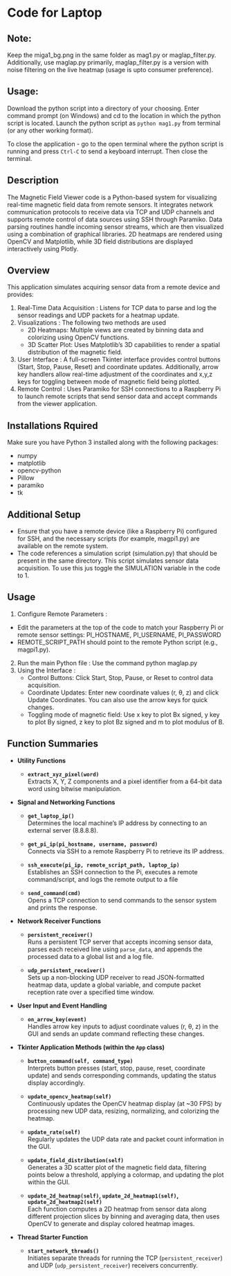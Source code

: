 # Code for Laptop

## Note:
Keep the miga1_bg.png in the same folder as mag1.py or maglap_filter.py. Additionally, use maglap.py primarily, maglap_filter.py is a version with noise filtering on the live heatmap (usage is upto consumer preference).

## Usage:
Download the python script into a directory of your choosing. Enter command prompt (on Windows) and cd to the location in which the python script is located. Launch the python script as `python mag1.py` from terminal (or any other working format). 

To close the application - go to the open terminal where the python script is running and press `Ctrl-C` to send a keyboard interrupt. Then close the terminal.

## Description

The Magnetic Field Viewer code is a Python-based system for visualizing real-time magnetic field data from remote sensors. It integrates network communication protocols to receive data via TCP and UDP channels and supports remote control of data sources using SSH through Paramiko. Data parsing routines handle incoming sensor streams, which are then visualized using a combination of graphical libraries. 2D heatmaps are rendered using OpenCV and Matplotlib, while 3D field distributions are displayed interactively using Plotly. 

## Overview

This application simulates acquiring sensor data from a remote device and provides:

1. Real-Time Data Acquisition : Listens for TCP data to parse and log the sensor readings and UDP packets for a heatmap update.
2. Visualizations : The following two methods are used
   - 2D Heatmaps: Multiple views are created by binning data and colorizing using OpenCV functions.
   - 3D Scatter Plot: Uses Matplotlib’s 3D capabilities to render a spatial distribution of the magnetic field.  
3. User Interface : A full-screen Tkinter interface provides control buttons (Start, Stop, Pause, Reset) and coordinate updates. Additionally, arrow key handlers allow real-time adjustment of the coordinates and x,y,z keys for toggling between mode of magnetic field being plotted.
4. Remote Control : Uses Paramiko for SSH connections to a Raspberry Pi to launch remote scripts that send sensor data and accept commands from the viewer application.


## Installations Rquired
Make sure you have Python 3 installed along with the following packages:
- numpy
- matplotlib
- opencv-python
- Pillow
- paramiko
- tk

## Additional Setup
- Ensure that you have a remote device (like a Raspberry Pi) configured for SSH, and the necessary scripts (for example, magpi1.py) are available on the remote system.
- The code references a simulation script (simulation.py) that should be present in the same directory. This script simulates sensor data acquisition. To use this jus toggle the SIMULATION variable in the code to 1.

## Usage

1. Configure Remote Parameters : 
  - Edit the parameters at the top of the code to match your Raspberry Pi or remote sensor settings: PI_HOSTNAME, PI_USERNAME, PI_PASSWORD
  - REMOTE_SCRIPT_PATH should point to the remote Python script (e.g., magpi1.py).
2. Run the main Python file : Use the command python maglap.py
3. Using the Interface :
   - Control Buttons: Click Start, Stop, Pause, or Reset to control data acquisition.
   - Coordinate Updates: Enter new coordinate values (r, θ, z) and click Update Coordinates. You can also use the arrow keys for quick changes.
   - Toggling mode of magnetic field: Use x key to plot Bx signed, y key to plot By signed, z key to plot Bz signed and m to plot modulus of B.

## Function Summaries

- **Utility Functions**
  - **`extract_xyz_pixel(word)`**  
    Extracts X, Y, Z components and a pixel identifier from a 64-bit data word using bitwise manipulation.
    

- **Signal and Networking Functions**
  
  - **`get_laptop_ip()`**  
    Determines the local machine’s IP address by connecting to an external server (8.8.8.8).

  - **`get_pi_ip(pi_hostname, username, password)`**  
    Connects via SSH to a remote Raspberry Pi to retrieve its IP address.

  - **`ssh_execute(pi_ip, remote_script_path, laptop_ip)`**  
    Establishes an SSH connection to the Pi, executes a remote command/script, and logs the remote output to a file

  - **`send_command(cmd)`**  
    Opens a TCP connection to send commands to the sensor system and prints the response.

- **Network Receiver Functions**
  - **`persistent_receiver()`**  
    Runs a persistent TCP server that accepts incoming sensor data, parses each received line using `parse_data`, and appends the processed data to a global list and a log file.

  - **`udp_persistent_receiver()`**  
    Sets up a non-blocking UDP receiver to read JSON-formatted heatmap data, update a global variable, and compute packet reception rate over a specified time window.

- **User Input and Event Handling**
  - **`on_arrow_key(event)`**  
    Handles arrow key inputs to adjust coordinate values (r, θ, z) in the GUI and sends an update command reflecting these changes.

- **Tkinter Application Methods (within the `App` class)**
  - **`button_command(self, command_type)`**  
    Interprets button presses (start, stop, pause, reset, coordinate update) and sends corresponding commands, updating the status display accordingly.

  - **`update_opencv_heatmap(self)`**  
    Continuously updates the OpenCV heatmap display (at ~30 FPS) by processing new UDP data, resizing, normalizing, and colorizing the heatmap.

  - **`update_rate(self)`**  
    Regularly updates the UDP data rate and packet count information in the GUI.

  - **`update_field_distribution(self)`**  
    Generates a 3D scatter plot of the magnetic field data, filtering points below a threshold, applying a colormap, and updating the plot within the GUI.

  - **`update_2d_heatmap(self)`, `update_2d_heatmap1(self)`, `update_2d_heatmap2(self)`**  
    Each function computes a 2D heatmap from sensor data along different projection slices by binning and averaging data, then uses OpenCV to generate and display colored heatmap images.

- **Thread Starter Function**
  - **`start_network_threads()`**  
    Initiates separate threads for running the TCP (`persistent_receiver`) and UDP (`udp_persistent_receiver`) receivers concurrently.

